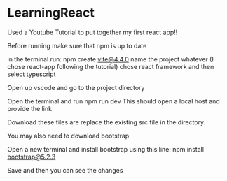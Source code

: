 # LearningReact
Used a Youtube Tutorial to put together my first react app!!

Before running make sure that npm is up to date

in the terminal run: npm create vite@4.4.0
name the project whatever (I chose react-app following the tutorial)
chose react framework
and then select typescript

Open up vscode and go to the project directory

Open the terminal and run npm run dev
This should open a local host and provide the link

Download these files are replace the existing src file in the directory. 

You may also need to download bootstrap

Open a new terminal and install bootstrap using this line: npm install bootstrap@5.2.3

Save and then you can see the changes

